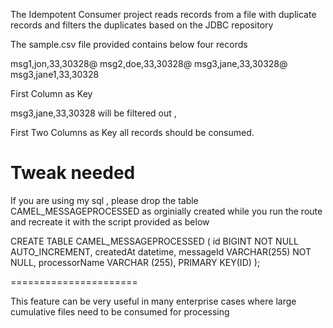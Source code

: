 The Idempotent Consumer project reads records from a file with duplicate records and filters the duplicates based on the JDBC repository

The sample.csv file provided contains below four records

msg1,jon,33,30328@
msg2,doe,33,30328@
msg3,jane,33,30328@
msg3,jane1,33,30328

First Column as Key

msg3,jane,33,30328 will be filtered out , 

First Two Columns as Key all records should be consumed.

Tweak needed
====================

If you are using my sql , please drop the table CAMEL_MESSAGEPROCESSED as orginially created while you run the route and recreate it with the script provided as below

CREATE TABLE CAMEL_MESSAGEPROCESSED (
    id BIGINT NOT NULL AUTO_INCREMENT,
    createdAt datetime,
    messageId VARCHAR(255) NOT NULL,
    processorName VARCHAR (255),
    PRIMARY KEY(ID)
  );
  
  ======================
  
  This feature can be very useful in many enterprise cases where large cumulative files need to be consumed for processing
